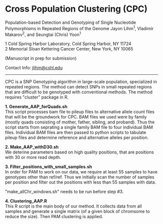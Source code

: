 # Cross Population Clustering (CPC)
Population-based Detection and Genotyping of Single Nucleotide Polymorphisms in Repeated Regions of the Genome
Jayon Lihm<sup>1</sup>, Vladimir Makarov<sup>2</sup>, and Seungtai (Chris) Yoon<sup>1</sup>  

1 Cold Spring Harbor Laboratory, Cold Spring Harbor, NY 11724  
2 Memorial Sloan Kettering Cancer Center, New York, NY 10065

(Manuscript in prep for submission)

Contact Info: jlihm@cshl.edu  

---

CPC is a SNP Genotyping algorithm in large-scale population, specialized in repeated regions. The method can detect SNPs in small repeated regions that are difficult to be genotyped with conventional methods.
The method requires "cluster" package in R.

**1. Generate_AAP_forQuads.sh**  
This script processes bam file to pileup files to alternative allele count files that will be the groundwork for CPC. BAM files we used were by family (mostly quads consisting of mother, father, sibling, and proband). Thus the script starts from seprating a single family BAM file to four individual BAM files. Individual BAM files are then passed to python scripts to tabulate pileup files and determine reference and alternative alleles per position.  

**2. Make_AAP_withD30.sh**  
We deterine parameters based on high quality positions, that are positions with 30 or more read depth.  

**3. Filter_positions_with_small_samples.sh**  
In order for PAM to work on our data, we require at least 55 samples to have genotypes other than ref/ref. Thus we initially scan the number of samples per position and filter out the positions with less than 55 samples with data.

"make_allChr_windows.sh" needs to be run before step #3.  

**4. Clustering_AAP.R**  
This R script is the main body of our method. It collects data from all samples and generate a single matrix (of a given block of chromsome to reduce the size). Then PAM clustering is applied.  



